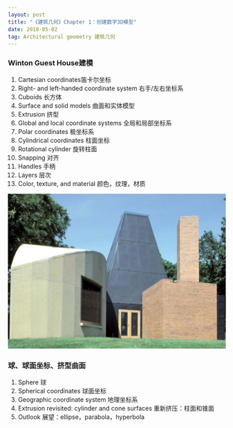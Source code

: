 ```yaml
---
layout: post
title: "《建筑几何》Chapter 1：创建数字3D模型"
date: 2018-05-02
tag: Architectural geometry 建筑几何
---
```


### Winton Guest House建模

 1. Cartesian coordinates笛卡尔坐标
 2. Right- and left-handed coordinate system 右手/左右坐标系
 3. Cuboids 长方体
 4. Surface and solid models 曲面和实体模型
 5. Extrusion 挤型
 6. Global and local coordinate systems 全局和局部坐标系
 7. Polar coordinates 极坐标系
 8. Cylindrical coordinates 柱面坐标
 9. Rotational cylinder 旋转柱面
 10. Snapping 对齐
 11. Handles 手柄
 12. Layers 层次
 13. Color, texture, and material 颜色，纹理，材质

![](/images/posts/AG/winton.png)

### 球、球面坐标、挤型曲面

 1. Sphere 球
 2. Spherical coordinates 球面坐标
 3. Geographic coordinate system 地理坐标系
 4. Extrusion revisited: cylinder and cone surfaces 重新挤压：柱面和锥面
 5. Outlook 展望：ellipse，parabola，hyperbola
